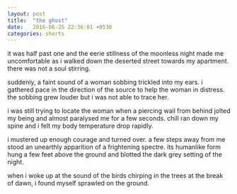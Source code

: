 ```yaml
---
layout: post
title:  "the ghost"
date:   2016-06-25 22:36:01 +0530
categories: shorts
---
```

it was half past one and the eerie stillness of the moonless night made me uncomfortable as i walked down the deserted street towards my apartment. there was not a soul stirring.

suddenly, a faint sound of a woman sobbing trickled into my ears. i gathered pace in the direction of the source to help the woman in distress. the sobbing grew louder but i was not able to trace her.

i was still trying to locate the woman when a piercing wail from behind jolted my being and almost paralysed me for a few seconds. chill ran down my spine and i felt my body temperature drop rapidly.

i mustered up enough courage and turned over. a few steps away from me stood an unearthly apparition of a frightening spectre. its humanlike form hung a few feet above the ground and blotted the dark grey setting of the night.

when i woke up at the sound of the birds chirping in the trees at the break of dawn, i found myself sprawled on the ground. 
